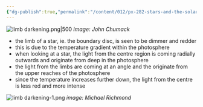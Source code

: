 ```yaml
---
{"dg-publish":true,"permalink":"/content/012/px-282-stars-and-the-solar-system/c-stellar-atmosphere/c10-13-radiative-transfer/px-282-c13-limb-darkening/","noteIcon":"1","created":"2024-10-31T10:52:09.089+00:00","updated":"2024-12-22T17:05:39.766+00:00"}
---
```


![limb darkening.png|500](/img/user/pics/limb%20darkening.png)
*image: John Chumack*
- the limb of a star, ie. the boundary disc, is seen to be dimmer and redder
- this is due to the temperature gradient within the photosphere
- when looking at a star, the light from the centre region is coming radially outwards and originate from deep in the photosphere
- the light from the limbs are coming at an angle and the originate from the upper reaches of the photosphere
- since the temperature increases further down, the light from the centre is less red and more intense

![limb darkening-1.png](/img/user/pics/limb%20darkening-1.png)
*image: Michael Richmond*
